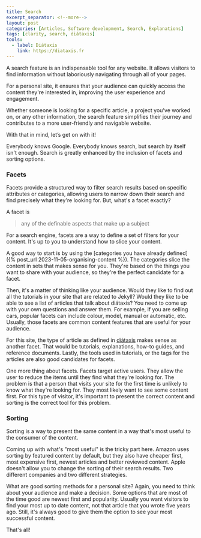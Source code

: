 ```yaml
---
title: Search
excerpt_separator: <!--more-->
layout: post
categories: [Articles, Software development, Search, Explanations]
tags: [clarity, search, diátaxis]
tools:
  - label: Diátaxis
    link: https://diataxis.fr
---
```

A search feature is an indispensable tool for any website. It allows visitors to find information without laboriously navigating through all of your pages.

For a personal site, it ensures that your audience can quickly access the content they're interested in, improving the user experience and engagement.

Whether someone is looking for a specific article, a project you've worked on, or any other information, the search feature simplifies their journey and contributes to a more user-friendly and navigable website.

With that in mind, let’s get on with it!

<!--more-->

Everybody knows Google. Everybody knows search, but search by itself isn't enough. Search is greatly enhanced by the inclusion of facets and sorting options.

### Facets
Facets provide a structured way to filter search results based on specific attributes or categories, allowing users to narrow down their search and find precisely what they're looking for. But, what's a facet exactly?

A facet is

> any of the definable aspects that make up a subject

For a search engine, facets are a way to define a set of filters for your content. It's up to you to understand how to slice your content.

A good way to start is by using the [categories you have already defined]({% post_url 2023-11-05-organising-content %}). The categories slice the content in sets that makes sense for you. They're based on the things you want to share with your audience, so they're the perfect candidate for a facet.

Then, it's a matter of thinking like your audience. Would they like to find out all the tutorials in your site that are related to Jekyll? Would they like to be able to see a list of articles that talk about diátaxis? You need to come up with your own questions and answer them.  For example, if you are selling cars, popular facets can include colour, model, manual or automatic, etc. Usually, those facets are common content features that are useful for your audience.

For this site, the type of article as defined in [diátaxis](https://diataxis.fr) makes sense as another facet. That would be tutorials, explanations, how-to guides, and reference documents. Lastly, the tools used in tutorials, or the tags for the articles are also good candidates for facets.

One more thing about facets. Facets target active users. They allow the user to reduce the items until they find what they're looking for. The problem is that a person that visits your site for the first time is unlikely to know what they're looking for. They most likely want to see some content first. For this type of visitor, it's important to present the correct content and sorting is the correct tool for this problem.

### Sorting

Sorting is a way to present the same content in a way that's most useful to the consumer of the content.

Coming up with what's "most useful" is the tricky part here. Amazon uses sorting by featured content by default, but they also have cheaper first, most expensive first, newest articles and better reviewed content. Apple doesn't allow you to change the sorting of their search results. Two different companies and two different strategies.

What are good sorting methods for a personal site? Again, you need to think about your audience and make a decision. Some options that are most of the time good are newest first and popularity. Usually you want visitors to find your most up to date content, not that article that you wrote five years ago. Still, it's always good to give them the option to see your most successful content.

That's all!
